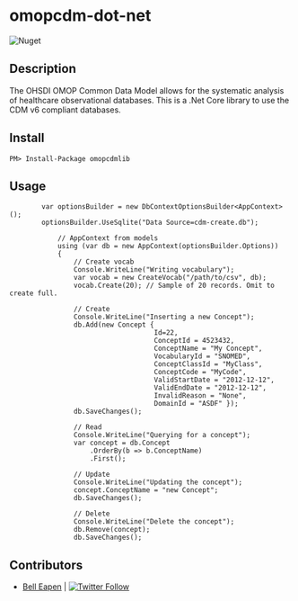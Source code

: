 # omopcdm-dot-net

![Nuget](https://img.shields.io/nuget/dt/omopcdmlib)

## Description

The OHSDI OMOP Common Data Model allows for the systematic analysis of healthcare observational databases. This is a .Net Core library to use the CDM v6 compliant databases.

## Install

```
PM> Install-Package omopcdmlib

```

## Usage

```
        var optionsBuilder = new DbContextOptionsBuilder<AppContext>();
        optionsBuilder.UseSqlite("Data Source=cdm-create.db");

            // AppContext from models
            using (var db = new AppContext(optionsBuilder.Options))
            {
                // Create vocab
                Console.WriteLine("Writing vocabulary");
                var vocab = new CreateVocab("/path/to/csv", db);
                vocab.Create(20); // Sample of 20 records. Omit to create full.

                // Create
                Console.WriteLine("Inserting a new Concept");
                db.Add(new Concept { 
                                    Id=22,
                                    ConceptId = 4523432,
                                    ConceptName = "My Concept", 
                                    VocabularyId = "SNOMED",
                                    ConceptClassId = "MyClass",
                                    ConceptCode = "MyCode",
                                    ValidStartDate = "2012-12-12",
                                    ValidEndDate = "2012-12-12",
                                    InvalidReason = "None",
                                    DomainId = "ASDF" });
                db.SaveChanges();

                // Read
                Console.WriteLine("Querying for a concept");
                var concept = db.Concept
                    .OrderBy(b => b.ConceptName)
                    .First();

                // Update
                Console.WriteLine("Updating the concept");
                concept.ConceptName = "new Concept";
                db.SaveChanges();

                // Delete
                Console.WriteLine("Delete the concept");
                db.Remove(concept);
                db.SaveChanges();

```

## Contributors

* [Bell Eapen](https://nuchange.ca) | [![Twitter Follow](https://img.shields.io/twitter/follow/beapen?style=social)](https://twitter.com/beapen)
